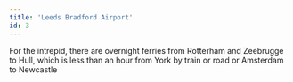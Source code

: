 ```yaml
---
title: 'Leeds Bradford Airport'
id: 3
---
```


For the intrepid, there are overnight ferries from Rotterham and Zeebrugge to Hull, which is less than an hour from York by train or road or Amsterdam to Newcastle